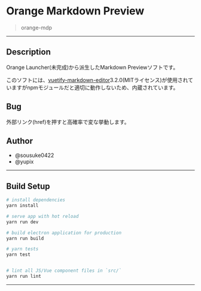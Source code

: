 # Orange Markdown Preview

> orange-mdp

---

## Description

Orange Launcher(未完成)から派生したMarkdown Previewソフトです。

このソフトには、[vuetify-markdown-editor](https://github.com/DCsunset/vuetify-markdown-editor)3.2.0(MITライセンス)が使用されていますがnpmモジュールだと適切に動作しないため、内蔵されています。

## Bug

外部リンク(href)を押すと高確率で変な挙動します。

## Author

- @sousuke0422
- @yupix

---

## Build Setup

``` bash
# install dependencies
yarn install

# serve app with hot reload
yarn run dev

# build electron application for production
yarn run build

# yarn tests
yarn test


# lint all JS/Vue component files in `src/`
yarn run lint

```

---
